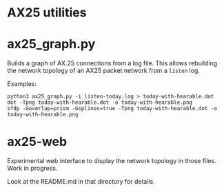 # AX25 utilities

# ax25_graph.py

Builds a graph of AX.25 connections from a log file. This allows rebuilding the network topology of an AX25 packet network from a `listen` log.

Examples:

```
python3 ax25_graph.py -i listen-today.log > today-with-hearable.dot
dot -Tpng today-with-hearable.dot -o today-with-hearable.png
sfdp -Goverlap=prism -Gsplines=true -Tpng today-with-hearable.dot -o today-with-hearable.png 
```

# ax25-web

Experimental web interface to display the network topology in those files. Work in progress.

Look at the README.md in that directory for details.
